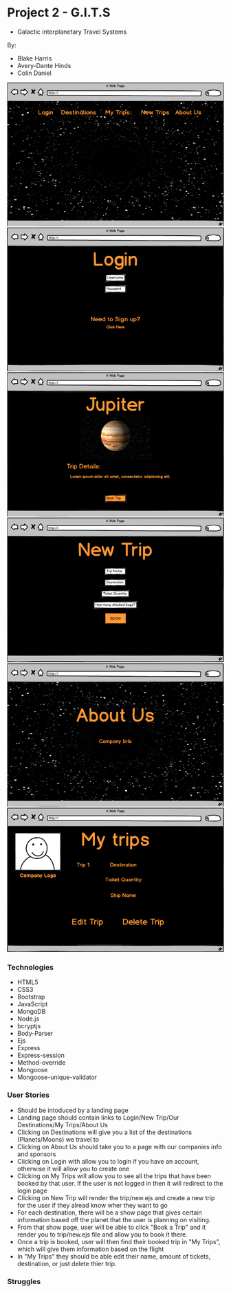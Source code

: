 # Project 2 - G.I.T.S
- Galactic interplanetary Travel Systems


By:
  - Blake Harris   
  - Avery-Dante Hinds
  - Colin Daniel



![Landing Page](./photos/landing.png)
![Login](./photos/login.png)
![Destination](./photos/destination.png)
![New Trip](./photos/newtrip.png)
![About Us](./photos/aboutus.png)
![My Trips](./photos/mytrip.png)


### Technologies

- HTML5
- CSS3
- Bootstrap
- JavaScript
- MongoDB
- Node.js
- bcryptjs
- Body-Parser
- Ejs
- Express
- Express-session
- Method-override
- Mongoose
- Mongoose-unique-validator

### User Stories

- Should be intoduced by a landing page
- Landing page should contain links to Login/New Trip/Our Destinations/My Trips/About Us
- Clicking on Destinations will give you a list of the destinations (Planets/Moons) we travel to
- Clicking on About Us should take you to a page with our companies info and sponsors 
- Clicking on Login with allow you to login if you have an account, otherwise it will allow you to create one
- Clicking on My Trips will allow you to see all the trips that have been booked by that user. If the user is not logged in then it will redirect to the login page
- Clicking on New Trip will render the trip/new.ejs and create a new trip for the user if they alread know wher they want to go
- For each destination, there will be a show page that gives certain information based off the planet that the user is planning on visiting.
- From that show page, user will be able to click "Book a Trip" and it render you to trip/new.ejs file and allow you to book it there.
- Once a trip is booked, user will then find their booked trip in "My Trips", which will give them information based on the flight
- In "My Trips" they should be able edit their name, amount of tickets, destination, or just delete thier trip.


### Struggles 



